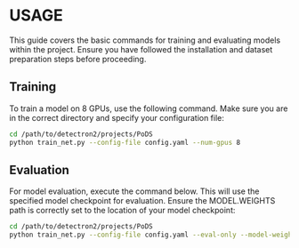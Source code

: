 # USAGE

This guide covers the basic commands for training and evaluating models within the project. Ensure you have followed the installation and dataset preparation steps before proceeding.

## Training

To train a model on 8 GPUs, use the following command. Make sure you are in the correct directory and specify your configuration file:

```bash
cd /path/to/detectron2/projects/PoDS
python train_net.py --config-file config.yaml --num-gpus 8
```

## Evaluation

For model evaluation, execute the command below. This will use the specified model checkpoint for evaluation. Ensure the MODEL.WEIGHTS path is correctly set to the location of your model checkpoint:

```bash
cd /path/to/detectron2/projects/PoDS
python train_net.py --config-file config.yaml --eval-only --model-weights /path/to/model_checkpoint
```